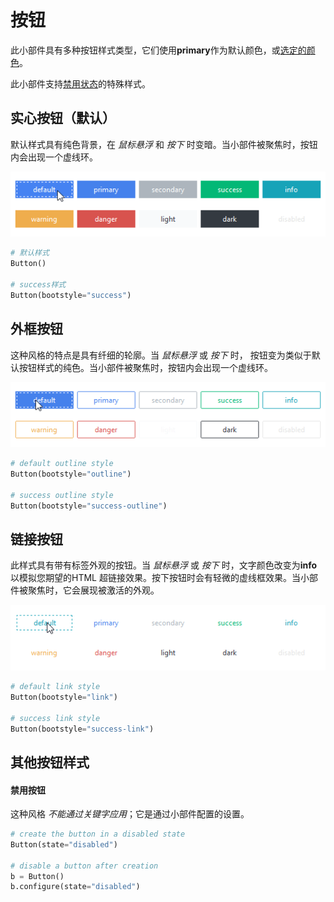 # 按钮

此小部件具有多种按钮样式类型，它们使用**primary**作为默认颜色，或[选定的颜色](index.md#colors)。

此小部件支持[禁用状态](#other-button-styles)的特殊样式。

## 实心按钮（默认）

默认样式具有纯色背景，在 _鼠标悬浮_ 和 _按下_ 时变暗。当小部件被聚焦时，按钮内会出现一个虚线环。

![实心按钮](../assets/widget-styles/solid-buttons.gif)

```python
# 默认样式
Button()

# success样式
Button(bootstyle="success")
```

## 外框按钮

这种风格的特点是具有纤细的轮廓。当 _鼠标悬浮_ 或 _按下_ 时，
按钮变为类似于默认按钮样式的纯色。当小部件被聚焦时，按钮内会出现一个虚线环。

![外框按钮](../assets/widget-styles/outline-buttons.gif)

```python
# default outline style
Button(bootstyle="outline")

# success outline style
Button(bootstyle="success-outline")
```

## 链接按钮

此样式具有带有标签外观的按钮。当 _鼠标悬浮_ 或 _按下_ 时，文字颜色改变为**info**以模拟您期望的HTML 超链接效果。按下按钮时会有轻微的虚线框效果。当小部件被聚焦时，它会展现被激活的外观。

![链接按钮](../assets/widget-styles/link-buttons.gif)

```python
# default link style
Button(bootstyle="link")

# success link style
Button(bootstyle="success-link")
```

## 其他按钮样式

#### 禁用按钮
这种风格 _不能通过关键字应用_；它是通过小部件配置的设置。

```python
# create the button in a disabled state
Button(state="disabled")

# disable a button after creation
b = Button()
b.configure(state="disabled")
```